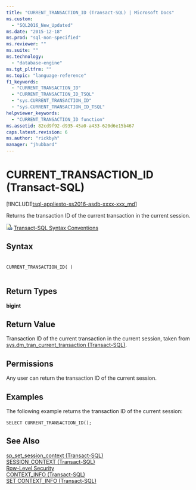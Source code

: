 ```yaml
---
title: "CURRENT_TRANSACTION_ID (Transact-SQL) | Microsoft Docs"
ms.custom: 
  - "SQL2016_New_Updated"
ms.date: "2015-12-18"
ms.prod: "sql-non-specified"
ms.reviewer: ""
ms.suite: ""
ms.technology: 
  - "database-engine"
ms.tgt_pltfrm: ""
ms.topic: "language-reference"
f1_keywords: 
  - "CURRENT_TRANSACTION_ID"
  - "CURRENT_TRANSACTION_ID_TSQL"
  - "sys.CURRENT_TRANSACTION_ID"
  - "sys.CURRENT_TRANSACTION_ID_TSQL"
helpviewer_keywords: 
  - "CURRENT_TRANSACTION_ID function"
ms.assetid: 82cd9f92-d935-45a0-a433-620d6e15b467
caps.latest.revision: 6
ms.author: "rickbyh"
manager: "jhubbard"
---
```

# CURRENT_TRANSACTION_ID (Transact-SQL)
[!INCLUDE[tsql-appliesto-ss2016-asdb-xxxx-xxx_md](../../relational-databases/data-compression/includes/tsql-appliesto-ss2016-asdb-xxxx-xxx-md.md)]

  Returns the transaction ID of the current transaction in the current session.  
  
 ![Topic link icon](../../database-engine/configure/windows/media/topic-link.gif "Topic link icon") [Transact-SQL Syntax Conventions](../../t-sql/language-elements/transact-sql-syntax-conventions-transact-sql.md)  
  
## Syntax  
  
```  
  
CURRENT_TRANSACTION_ID( )  
  
```  
  
## Return Types  
 **bigint**  
  
## Return Value  
 Transaction ID of the current transaction in the current session, taken from [sys.dm_tran_current_transaction &#40;Transact-SQL&#41;](../../relational-databases/reference/system-dynamic-management-views/sys.dm-tran-current-transaction-transact-sql.md).  
  
## Permissions  
 Any user can return the transaction ID of  the current session.  
  
## Examples  
 The following example returns the transaction ID of  the current session:  
  
```  
SELECT CURRENT_TRANSACTION_ID();  
```  
  
## See Also  
 [sp_set_session_context &#40;Transact-SQL&#41;](../../relational-databases/reference/system-stored-procedures/sp-set-session-context-transact-sql.md)   
 [SESSION_CONTEXT &#40;Transact-SQL&#41;](../../t-sql/functions/session-context-transact-sql.md)   
 [Row-Level Security](../../relational-databases/security/row-level-security.md)   
 [CONTEXT_INFO  &#40;Transact-SQL&#41;](../../t-sql/functions/context-info-transact-sql.md)   
 [SET CONTEXT_INFO &#40;Transact-SQL&#41;](../../t-sql/statements/set-context-info-transact-sql.md)  
  
  